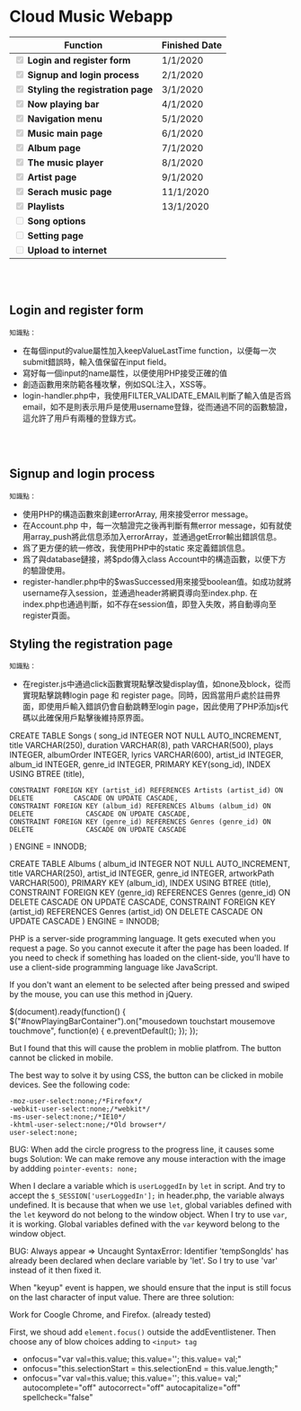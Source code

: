 # Cloud Music Webapp

| Function                                                                          | Finished Date |
| --------------------------------------------------------------------------------- | ------------- |
| <input type="checkbox" disabled checked /> <b>Login and register form</b>         |    1/1/2020   |
| <input type="checkbox" disabled checked /> <b>Signup and login process</b>        |    2/1/2020   |
| <input type="checkbox" disabled checked /> <b>Styling the registration page</b>   |    3/1/2020   |
| <input type="checkbox" disabled checked /> <b>Now playing bar</b>                 |    4/1/2020   |
| <input type="checkbox" disabled checked /> <b>Navigation menu</b>                 |    5/1/2020   |
| <input type="checkbox" disabled checked /> <b>Music main page</b>                 |    6/1/2020   |
| <input type="checkbox" disabled checked /> <b>Album page</b>                      |    7/1/2020   |
| <input type="checkbox" disabled checked /> <b>The music player</b>                |    8/1/2020   |
| <input type="checkbox" disabled checked /> <b>Artist page</b>                     |    9/1/2020   |
| <input type="checkbox" disabled checked /> <b>Serach music page</b>               |    11/1/2020  |
| <input type="checkbox" disabled checked /> <b>Playlists</b>                       |    13/1/2020  |
| <input type="checkbox" disabled /> <b>Song options</b>                            |               |
| <input type="checkbox" disabled /> <b>Setting page</b>                            |               |
| <input type="checkbox" disabled /> <b>Upload to internet</b>                      |               |

<br><br>

## Login and register form

`知識點：`

* 在每個input的value屬性加入keepValueLastTime function，以便每一次submit錯誤時，輸入值保留在input field。
* 寫好每一個input的name屬性，以便使用PHP接受正確的值
* 創造函數用來防範各種攻擊，例如SQL注入，XSS等。
* login-handler.php中，我使用FILTER_VALIDATE_EMAIL判斷了輸入值是否爲email，如不是則表示用戶是使用username登錄，從而通過不同的函數驗證，這允許了用戶有兩種的登錄方式。

<br><br>

## Signup and login process

`知識點：`

* 使用PHP的構造函數來創建errorArray, 用來接受error message。
* 在Account.php 中，每一次驗證完之後再判斷有無error message，如有就使用array_push將此信息添加入errorArray，並通過getError輸出錯誤信息。
* 爲了更方便的統一修改，我使用PHP中的static 來定義錯誤信息。
* 爲了與database鏈接，將$pdo傳入class Account中的構造函數，以便下方的驗證使用。
* register-handler.php中的$wasSuccessed用來接受boolean值。如成功就將username存入session，並通過header將網頁導向至index.php. 在index.php也通過判斷，如不存在session值，即登入失敗，將自動導向至register頁面。

## Styling the registration page

`知識點：`

* 在register.js中通過click函數實現點擊改變display值，如none及block，從而實現點擊跳轉login page 和 register page。同時，因爲當用戶處於註冊界面，即使用戶輸入錯誤仍會自動跳轉至login page，因此使用了PHP添加js代碼以此確保用戶點擊後維持原界面。 


CREATE TABLE Songs (
	song_id INTEGER NOT NULL AUTO_INCREMENT,
    title VARCHAR(250),
    duration VARCHAR(8),
    path VARCHAR(500),
    plays INTEGER,
    albumOrder INTEGER,
    lyrics VARCHAR(600),
    artist_id INTEGER,
    album_id INTEGER,
    genre_id INTEGER,
    PRIMARY KEY(song_id),
    INDEX USING BTREE (title),
    
    CONSTRAINT FOREIGN KEY (artist_id) REFERENCES Artists (artist_id) ON DELETE 	     CASCADE ON UPDATE CASCADE,
    CONSTRAINT FOREIGN KEY (album_id) REFERENCES Albums (album_id) ON DELETE 	         CASCADE ON UPDATE CASCADE,
    CONSTRAINT FOREIGN KEY (genre_id) REFERENCES Genres (genre_id) ON DELETE 	         CASCADE ON UPDATE CASCADE
) ENGINE = INNODB;

CREATE TABLE Albums (
	album_id INTEGER NOT NULL AUTO_INCREMENT,
    title VARCHAR(250),
    artist_id INTEGER,
    genre_id INTEGER,
    artworkPath VARCHAR(500),
    PRIMARY KEY (album_id),
    INDEX USING BTREE (title),
    CONSTRAINT FOREIGN KEY (genre_id) REFERENCES Genres (genre_id) ON DELETE CASCADE ON UPDATE CASCADE,
    CONSTRAINT FOREIGN KEY (artist_id) REFERENCES Genres (artist_id) ON DELETE CASCADE ON UPDATE CASCADE
) ENGINE = INNODB;


PHP is a server-side programming language. It gets executed when you request a page. So you cannot execute it after the page has been loaded. If you need to check if something has loaded on the client-side, you'll have to use a client-side programming language like JavaScript.




If you don't want an element to be selected after being pressed and swiped by the mouse, you can use this method in jQuery.

$(document).ready(function() {
    $("#nowPlayingBarContainer").on("mousedown touchstart mousemove touchmove", function(e) {
        e.preventDefault();
    });
});


But I found that this will cause the problem in moblie platfrom. The button cannot be clicked in mobile.

The best way to solve it by using CSS, the button can be clicked in mobile devices. See the following code:

    -moz-user-select:none;/*Firefox*/
    -webkit-user-select:none;/*webkit*/
    -ms-user-select:none;/*IE10*/
    -khtml-user-select:none;/*Old browser*/
    user-select:none;




BUG: When add the circle progress to the progress line, it causes some bugs
Solution: We can make remove any mouse interaction with the image by addding `pointer-events: none;`

When I declare a variable which is `userLoggedIn` by `let` in script. And try to accept the `$_SESSION['userLoggedIn'];` in header.php, the variable always undefined. It is because that when we use `let`, global variables defined with the `let` keyword do not belong to the window object. When I try to use `var`, it is working. Global variables defined with the `var` keyword belong to the window object.


BUG: Always appear => Uncaught SyntaxError: Identifier 'tempSongIds' has already been declared when declare variable by 'let'. So I try to use 'var' instead of it then fixed it.


When "keyup" event is happen, we should ensure that the input is still focus on the last character of input value. There are three solution:

Work for Coogle Chrome, and Firefox. (already tested)

First, we shoud add `element.focus()` outside the addEventlistener. Then choose any of blow choices adding to `<input> tag`
* onfocus="var val=this.value; this.value=''; this.value= val;"
* onfocus="this.selectionStart = this.selectionEnd = this.value.length;"
* onfocus="var val=this.value; this.value=''; this.value= val;" autocomplete="off" autocorrect="off" autocapitalize="off" spellcheck="false"
